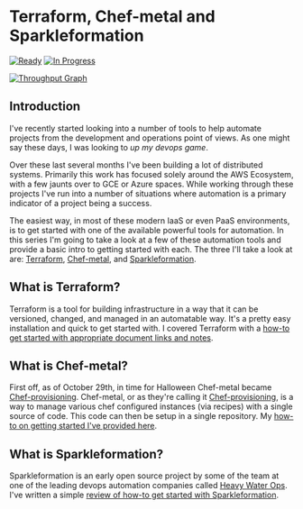Terraform, Chef-metal and Sparkleformation
===

[![Ready](https://badge.waffle.io/Adron/researching-devops.png?label=ready&title=Ready)](https://waffle.io/Adron/researching-devops)
[![In Progress](https://badge.waffle.io/Adron/researching-devops.png?label=In%20Progress&title=In%20Progress)](https://waffle.io/Adron/researching-devops)

[![Throughput Graph](http://graphs.waffle.io/Adron/researching-devops/throughput.svg)](https://waffle.io/Adron/researching-devops)

## Introduction
I've recently started looking into a number of tools to help automate projects from the development and operations point of views. As one might say these days, I was looking to *up my devops game*.

Over these last several months I've been building a lot of distributed systems. Primarily this work has focused solely around the AWS Ecosystem, with a few jaunts over to GCE or Azure spaces. While working through these projects I've run into a number of situations where automation is a primary indicator of a project being a success.

The easiest way, in most of these modern IaaS or even PaaS environments, is to get started with one of the available powerful tools for automation. In this series I'm going to take a look at a few of these automation tools and provide a basic intro to getting started with each. The three I'll take a look at are: [Terraform](), [Chef-metal](), and [Sparkleformation]().

## What is Terraform?

Terraform is a tool for building infrastructure in a way that it can be versioned, changed, and managed in an automatable way. It's a pretty easy installation and quick to get started with. I covered Terraform with a [how-to get started with appropriate document links and notes](https://github.com/Adron/testing-devops-options/blob/master/Terraform.md).

## What is Chef-metal?

First off, as of October 29th, in time for Halloween Chef-metal became [Chef-provisioning](https://twitter.com/jkeiser2/status/527601333709602816). Chef-metal, or as they're calling it [Chef-provisioning](https://github.com/opscode/chef-provisioning), is a way to manage various chef configured instances (via recipes) with a single source of code. This code can then be setup in a single repository. My [how-to on getting started I've provided here](https://github.com/Adron/testing-devops-options/blob/master/Chef-metal.md).

## What is Sparkleformation?

Sparkleformation is an early open source project by some of the team at one of the leading devops automation companies called [Heavy Water Ops](http://hw-ops.com/). I've written a simple [review of how-to get started with Sparkleformation](https://github.com/Adron/testing-devops-options/blob/master/sparkleformation.md).

